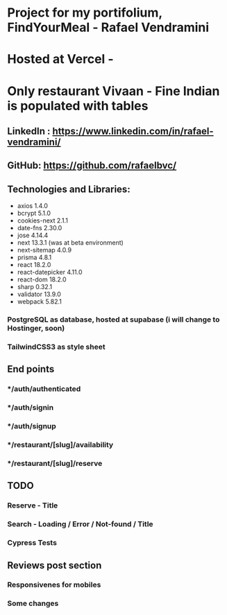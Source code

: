 # Project for my portifolium, FindYourMeal - Rafael Vendramini

# Hosted at Vercel -

# Only restaurant Vivaan - Fine Indian is populated with tables

## LinkedIn : https://www.linkedin.com/in/rafael-vendramini/

## GitHub: https://github.com/rafaelbvc/

## Technologies and Libraries:

- axios 1.4.0
- bcrypt 5.1.0
- cookies-next 2.1.1
- date-fns 2.30.0
- jose 4.14.4
- next 13.3.1 (was at beta environment)
- next-sitemap 4.0.9
- prisma 4.8.1
- react 18.2.0
- react-datepicker 4.11.0
- react-dom 18.2.0
- sharp 0.32.1
- validator 13.9.0
- webpack 5.82.1

### PostgreSQL as database, hosted at supabase (i will change to Hostinger, soon)

### TailwindCSS3 as style sheet

## End points

### \*/auth/authenticated

### \*/auth/signin

### \*/auth/signup

### \*/restaurant/[slug]/availability

### \*/restaurant/[slug]/reserve

## TODO

### Reserve - Title

### Search - Loading / Error / Not-found / Title

### Cypress Tests

## Reviews post section

### Responsivenes for mobiles

### Some changes
